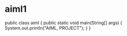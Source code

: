 # aiml1
public class aiml {
  public static void main(String[] args) {
    System.out.println("AIML, PROJECT");
  }
}
